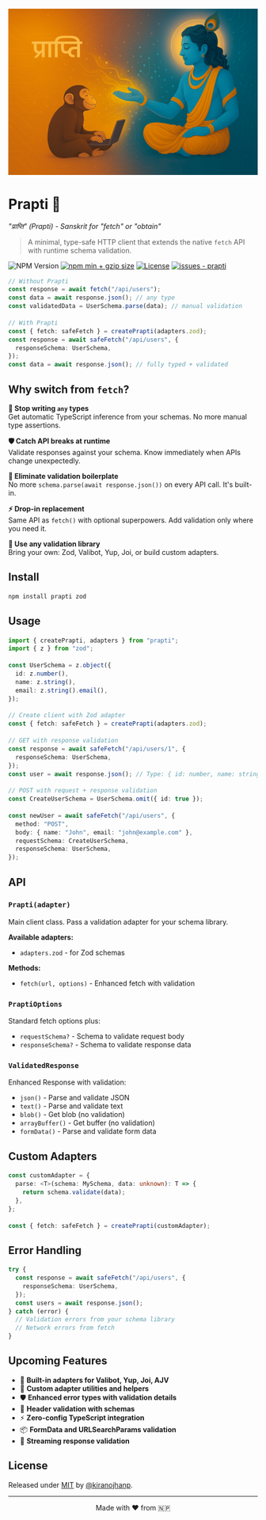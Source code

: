 ![prapti](media/logo.png)

# Prapti 🚀

_"प्राप्ति" (Prapti) - Sanskrit for "fetch" or "obtain"_

> A minimal, type-safe HTTP client that extends the native `fetch` API with runtime schema validation.

![NPM Version](https://img.shields.io/npm/v/prapti)
[![npm min + gzip size](https://badgen.net/bundlephobia/minzip/prapti)](https://bundlephobia.com/result?p=prapti)
[![License](https://img.shields.io/badge/License-MIT-blue)](#license)
[![issues - prapti](https://img.shields.io/github/issues/kiranojhanp/prapti)](https://github.com/kiranojhanp/prapti/issues)

```typescript
// Without Prapti
const response = await fetch("/api/users");
const data = await response.json(); // any type
const validatedData = UserSchema.parse(data); // manual validation

// With Prapti
const { fetch: safeFetch } = createPrapti(adapters.zod);
const response = await safeFetch("/api/users", {
  responseSchema: UserSchema,
});
const data = await response.json(); // fully typed + validated
```

## Why switch from `fetch`?

**🎯 Stop writing `any` types**  
Get automatic TypeScript inference from your schemas. No more manual type assertions.

**🛡️ Catch API breaks at runtime**  
Validate responses against your schema. Know immediately when APIs change unexpectedly.

**🔧 Eliminate validation boilerplate**  
No more `schema.parse(await response.json())` on every API call. It's built-in.

**⚡ Drop-in replacement**  
Same API as `fetch()` with optional superpowers. Add validation only where you need it.

**🎨 Use any validation library**  
Bring your own: Zod, Valibot, Yup, Joi, or build custom adapters.

## Install

```bash
npm install prapti zod
```

## Usage

```typescript
import { createPrapti, adapters } from "prapti";
import { z } from "zod";

const UserSchema = z.object({
  id: z.number(),
  name: z.string(),
  email: z.string().email(),
});

// Create client with Zod adapter
const { fetch: safeFetch } = createPrapti(adapters.zod);

// GET with response validation
const response = await safeFetch("/api/users/1", {
  responseSchema: UserSchema,
});
const user = await response.json(); // Type: { id: number, name: string, email: string }

// POST with request + response validation
const CreateUserSchema = UserSchema.omit({ id: true });

const newUser = await safeFetch("/api/users", {
  method: "POST",
  body: { name: "John", email: "john@example.com" },
  requestSchema: CreateUserSchema,
  responseSchema: UserSchema,
});
```

## API

### `Prapti(adapter)`

Main client class. Pass a validation adapter for your schema library.

**Available adapters:**

- `adapters.zod` - for Zod schemas

**Methods:**

- `fetch(url, options)` - Enhanced fetch with validation

### `PraptiOptions`

Standard fetch options plus:

- `requestSchema?` - Schema to validate request body
- `responseSchema?` - Schema to validate response data

### `ValidatedResponse`

Enhanced Response with validation:

- `json()` - Parse and validate JSON
- `text()` - Parse and validate text
- `blob()` - Get blob (no validation)
- `arrayBuffer()` - Get buffer (no validation)
- `formData()` - Parse and validate form data

## Custom Adapters

```typescript
const customAdapter = {
  parse: <T>(schema: MySchema, data: unknown): T => {
    return schema.validate(data);
  },
};

const { fetch: safeFetch } = createPrapti(customAdapter);
```

## Error Handling

```typescript
try {
  const response = await safeFetch("/api/users", {
    responseSchema: UserSchema,
  });
  const users = await response.json();
} catch (error) {
  // Validation errors from your schema library
  // Network errors from fetch
}
```

## Upcoming Features

- 🔄 **Built-in adapters for Valibot, Yup, Joi, AJV**
- 🎨 **Custom adapter utilities and helpers**
- 🛡️ **Enhanced error types with validation details**
- 🎯 **Header validation with schemas**
- ⚡ **Zero-config TypeScript integration**
- 📦 **FormData and URLSearchParams validation**
- 🔄 **Streaming response validation**

## License

Released under [MIT](/LICENSE) by [@kiranojhanp](https://github.com/kiranojhanp).

---

<div align="center">
Made with ❤️ from 🇳🇵
</div>
